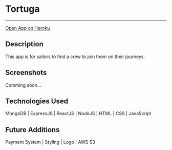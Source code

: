 # Tortuga
---------
[Open App on Heroku](https://ds-tor.herokuapp.com)

## Description
This app is for sailors to find a crew to join them on their journeys.

## Screenshots
Comming soon...

## Technologies Used 
MongoDB | ExpressJS | ReactJS | NodeJS | HTML | CSS | JavaScript


## Future Additions
Payment System | Styling | Logo | AWS S3